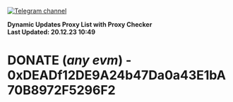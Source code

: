 [![Telegram channel](https://img.shields.io/endpoint?url=https://runkit.io/damiankrawczyk/telegram-badge/branches/master?url=https://t.me/n4z4v0d)](https://t.me/n4z4v0d) 

**Dynamic Updates Proxy List with Proxy Checker**  
**Last Updated: 20.12.23 10:49**

# DONATE (_any evm_) - 0xDEADf12DE9A24b47Da0a43E1bA70B8972F5296F2

